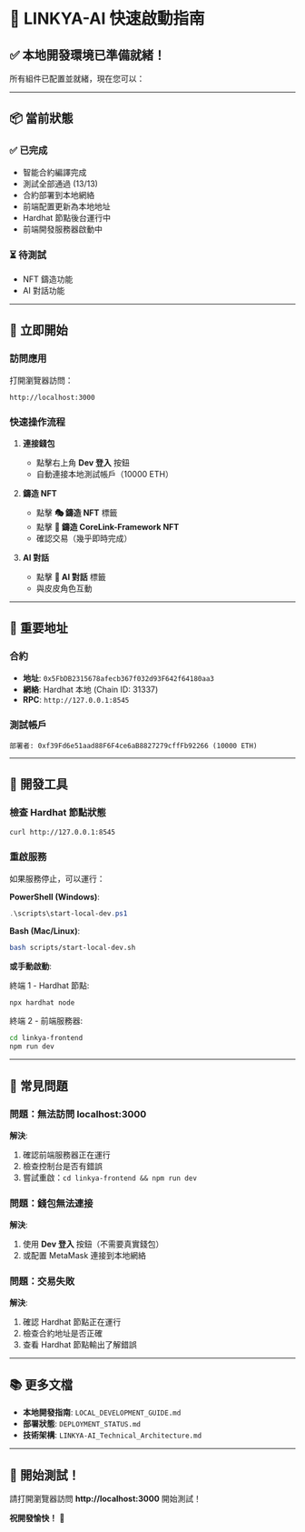 # 🚀 LINKYA-AI 快速啟動指南

## ✅ 本地開發環境已準備就緒！

所有組件已配置並就緒，現在您可以：

---

## 📦 當前狀態

### ✅ 已完成
- 智能合約編譯完成
- 測試全部通過 (13/13)
- 合約部署到本地網絡
- 前端配置更新為本地地址
- Hardhat 節點後台運行中
- 前端開發服務器啟動中

### ⏳ 待測試
- NFT 鑄造功能
- AI 對話功能

---

## 🎯 立即開始

### 訪問應用
打開瀏覽器訪問：
```
http://localhost:3000
```

### 快速操作流程

1. **連接錢包**
   - 點擊右上角 **Dev 登入** 按鈕
   - 自動連接本地測試帳戶（10000 ETH）

2. **鑄造 NFT**
   - 點擊 **🎭 鑄造 NFT** 標籤
   - 點擊 **🚀 鑄造 CoreLink-Framework NFT**
   - 確認交易（幾乎即時完成）

3. **AI 對話**
   - 點擊 **🧠 AI 對話** 標籤
   - 與皮皮角色互動

---

## 📍 重要地址

### 合約
- **地址**: `0x5FbDB2315678afecb367f032d93F642f64180aa3`
- **網絡**: Hardhat 本地 (Chain ID: 31337)
- **RPC**: `http://127.0.0.1:8545`

### 測試帳戶
```
部署者: 0xf39Fd6e51aad88F6F4ce6aB8827279cffFb92266 (10000 ETH)
```

---

## 🔧 開發工具

### 檢查 Hardhat 節點狀態
```bash
curl http://127.0.0.1:8545
```

### 重啟服務

如果服務停止，可以運行：

**PowerShell (Windows)**:
```powershell
.\scripts\start-local-dev.ps1
```

**Bash (Mac/Linux)**:
```bash
bash scripts/start-local-dev.sh
```

**或手動啟動**:

終端 1 - Hardhat 節點:
```bash
npx hardhat node
```

終端 2 - 前端服務器:
```bash
cd linkya-frontend
npm run dev
```

---

## 🐛 常見問題

### 問題：無法訪問 localhost:3000

**解決**:
1. 確認前端服務器正在運行
2. 檢查控制台是否有錯誤
3. 嘗試重啟：`cd linkya-frontend && npm run dev`

### 問題：錢包無法連接

**解決**:
1. 使用 **Dev 登入** 按鈕（不需要真實錢包）
2. 或配置 MetaMask 連接到本地網絡

### 問題：交易失敗

**解決**:
1. 確認 Hardhat 節點正在運行
2. 檢查合約地址是否正確
3. 查看 Hardhat 節點輸出了解錯誤

---

## 📚 更多文檔

- **本地開發指南**: `LOCAL_DEVELOPMENT_GUIDE.md`
- **部署狀態**: `DEPLOYMENT_STATUS.md`
- **技術架構**: `LINKYA-AI_Technical_Architecture.md`

---

## 🎉 開始測試！

請打開瀏覽器訪問 **http://localhost:3000** 開始測試！

**祝開發愉快！** 🚀







